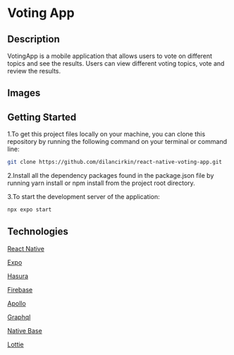 # Voting App

## Description
VotingApp is a mobile application that allows users to vote on different topics and see the results. Users can view different voting topics, vote and review the results.

## Images


## Getting Started
1.To get this project files locally on your machine, you can clone this repository by running the following command on your terminal or command line:
```bash
git clone https://github.com/dilancirkin/react-native-voting-app.git
```

2.Install all the dependency packages found in the package.json file by running yarn install or npm install from the project root directory.

3.To start the development server of the application:

```bash
npx expo start

```

## Technologies


[React Native](https://reactnative.dev/)

[Expo](https://expo.dev/)

[Hasura](https://hasura.io/)

[Firebase](https://rnfirebase.io/)

[Apollo](https://www.apollographql.com/docs/react/)

[Graphql](https://graphql.org/)

[Native Base](https://nativebase.io/)

[Lottie](https://docs.expo.dev/versions/latest/sdk/lottie/)

